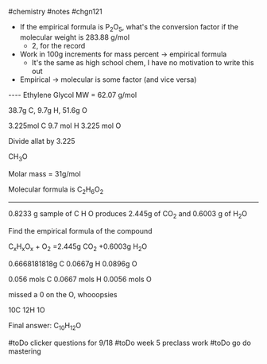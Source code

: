 #chemistry #notes #chgn121
- If the empirical formula is P<sub>2</sub>O<sub>5</sub>, what's the conversion factor if the molecular weight is 283.88 g/mol
	- 2, for the record
- Work in 100g increments for mass percent -> empirical formula
	- It's the same as high school chem, I have no motivation to write this out
- Empirical -> molecular is some factor (and vice versa)

---- Ethylene Glycol
MW = 62.07 g/mol

38.7g C, 9.7g H, 51.6g O

3.225mol C
9.7 mol H
3.225 mol O

Divide allat by 3.225

CH<sub>3</sub>O

Molar mass = 31g/mol

Molecular formula is 
C<sub>2</sub>H<sub>6</sub>O<sub>2</sub>

--- 
0.8233 g sample of C H O produces 2.445g of CO<sub>2</sub> and 0.6003 g of H<sub>2</sub>O

Find the empirical formula of the compound

C<sub>x</sub>H<sub>x</sub>O<sub>x</sub> + O<sub>2</sub> =2.445g CO<sub>2</sub> +0.6003g H<sub>2</sub>O

0.6668181818g C
0.0667g H
0.0896g O

0.056 mols C
0.0667 mols H
0.0056 mols O

missed a 0 on the O, whooopsies

10C
12H
1O

Final answer:
C<sub>10</sub>H<sub>12</sub>O<sub></sub>




#toDo clicker questions for 9/18
#toDo week 5 preclass work
#toDo go do mastering
